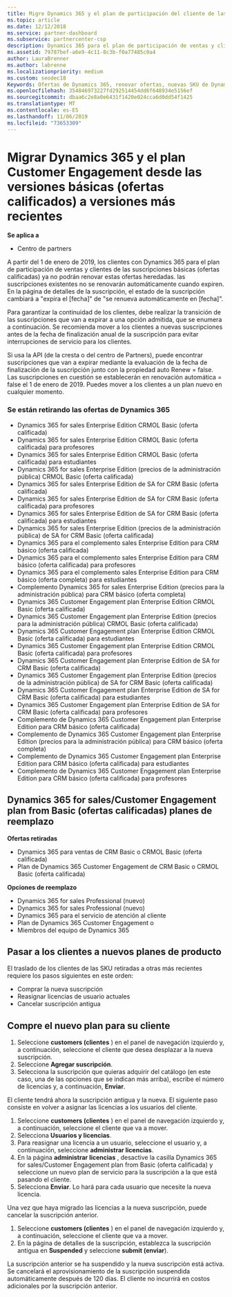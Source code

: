 ```yaml
---
title: Migre Dynamics 365 y el plan de participación del cliente de las ofertas básicas (calificadas) a las versiones más recientes | Centro de Partners
ms.topic: article
ms.date: 12/12/2018
ms.service: partner-dashboard
ms.subservice: partnercenter-csp
description: Dynamics 365 para el plan de participación de ventas y clientes de las suscripciones básicas (ofertas calificadas) ya no se puede renovar.
ms.assetid: 79787bef-a6e9-4c11-8c3b-f0a77485c0a4
author: LauraBrenner
ms.author: labrenne
ms.localizationpriority: medium
ms.custom: seodec18
Keywords: Ofertas de Dynamics 365, renovar ofertas, nuevas SKU de Dynamics 365
ms.openlocfilehash: 354846973227fd292514454dd6f648934e5156ef
ms.sourcegitcommit: dbaa6c2e8a0e6431f1420e024cca6d0dd54f1425
ms.translationtype: MT
ms.contentlocale: es-ES
ms.lasthandoff: 11/06/2019
ms.locfileid: "73653309"
---
```

# <a name="migrate-dynamics-365-and-customer-engagement-plan-from-basic-qualified-offers-to-newer-versions"></a>Migrar Dynamics 365 y el plan Customer Engagement desde las versiones básicas (ofertas calificados) a versiones más recientes

**Se aplica a**

-  Centro de partners

A partir del 1 de enero de 2019, los clientes con Dynamics 365 para el plan de participación de ventas y clientes de las suscripciones básicas (ofertas calificadas) ya no podrán renovar estas ofertas heredadas. las suscripciones existentes no se renovarán automáticamente cuando expiren. En la página de detalles de la suscripción, el estado de la suscripción cambiará a "expira el [fecha]" de "se renueva automáticamente en [fecha]". 


Para garantizar la continuidad de los clientes, debe realizar la transición de las suscripciones que van a expirar a una opción admitida, que se enumera a continuación. Se recomienda mover a los clientes a nuevas suscripciones antes de la fecha de finalización anual de la suscripción para evitar interrupciones de servicio para los clientes.

Si usa la API (de la cresta o del centro de Partners), puede encontrar suscripciones que van a expirar mediante la evaluación de la fecha de finalización de la suscripción junto con la propiedad auto Renew = false. Las suscripciones en cuestión se establecerán en renovación automática = false el 1 de enero de 2019. Puedes mover a los clientes a un plan nuevo en cualquier momento. 

### <a name="the-dynamics-365-offers-being-retired"></a>Se están retirando las ofertas de Dynamics 365

- Dynamics 365 for sales Enterprise Edition CRMOL Basic (oferta calificada)
- Dynamics 365 for sales Enterprise Edition CRMOL Basic (oferta calificada) para profesores
- Dynamics 365 for sales Enterprise Edition CRMOL Basic (oferta calificada) para estudiantes
- Dynamics 365 for sales Enterprise Edition (precios de la administración pública) CRMOL Basic (oferta calificada)
- Dynamics 365 for sales Enterprise Edition de SA for CRM Basic (oferta calificada)
- Dynamics 365 for sales Enterprise Edition de SA for CRM Basic (oferta calificada) para profesores
- Dynamics 365 for sales Enterprise Edition de SA for CRM Basic (oferta calificada) para estudiantes
- Dynamics 365 for sales Enterprise Edition (precios de la administración pública) de SA for CRM Basic (oferta calificada)
- Dynamics 365 para el complemento sales Enterprise Edition para CRM básico (oferta calificada)
- Dynamics 365 para el complemento sales Enterprise Edition para CRM básico (oferta calificada) para profesores
- Dynamics 365 para el complemento sales Enterprise Edition para CRM básico (oferta completa) para estudiantes
- Complemento Dynamics 365 for sales Enterprise Edition (precios para la administración pública) para CRM básico (oferta completa)
- Dynamics 365 Customer Engagement plan Enterprise Edition CRMOL Basic (oferta calificada)
- Dynamics 365 Customer Engagement plan Enterprise Edition (precios para la administración pública) CRMOL Basic (oferta calificada)
- Dynamics 365 Customer Engagement plan Enterprise Edition CRMOL Basic (oferta calificada) para estudiantes
- Dynamics 365 Customer Engagement plan Enterprise Edition CRMOL Basic (oferta calificada) para profesores
- Dynamics 365 Customer Engagement plan Enterprise Edition de SA for CRM Basic (oferta calificada)
- Dynamics 365 Customer Engagement plan Enterprise Edition (precios de la administración pública) de SA for CRM Basic (oferta calificada)
- Dynamics 365 Customer Engagement plan Enterprise Edition de SA for CRM Basic (oferta calificada) para estudiantes
- Dynamics 365 Customer Engagement plan Enterprise Edition de SA for CRM Basic (oferta calificada) para profesores
- Complemento de Dynamics 365 Customer Engagement plan Enterprise Edition para CRM básico (oferta calificada)
- Complemento de Dynamics 365 Customer Engagement plan Enterprise Edition (precios para la administración pública) para CRM básico (oferta completa)
- Complemento de Dynamics 365 Customer Engagement plan Enterprise Edition para CRM básico (oferta calificada) para estudiantes
- Complemento de Dynamics 365 Customer Engagement plan Enterprise Edition para CRM básico (oferta calificada) para profesores



## <a name="dynamics-365-for-sales-customer-engagement-plan-from-basic-qualified-offers-replacement-plans"></a>Dynamics 365 for sales/Customer Engagement plan from Basic (ofertas calificadas) planes de reemplazo

**Ofertas retiradas**   

- Dynamics 365 para ventas de CRM Basic o CRMOL Basic (oferta calificada)
- Plan de Dynamics 365 Customer Engagement de CRM Basic o CRMOL Basic (oferta calificada)

**Opciones de reemplazo**
- Dynamics 365 for sales Professional (nuevo)
- Dynamics 365 for sales Professional (nuevo)
- Dynamics 365 para el servicio de atención al cliente
- Plan de Dynamics 365 Customer Engagement o
- Miembros del equipo de Dynamics 365



## <a name="transition-customers-to-new-product-plans"></a>Pasar a los clientes a nuevos planes de producto

El traslado de los clientes de las SKU retiradas a otras más recientes requiere los pasos siguientes en este orden:

- Comprar la nueva suscripción
- Reasignar licencias de usuario actuales
- Cancelar suscripción antigua

## <a name="purchase-the-new-plan-for-your-customer"></a>Compre el nuevo plan para su cliente

1. Seleccione **customers (clientes** ) en el panel de navegación izquierdo y, a continuación, seleccione el cliente que desea desplazar a la nueva suscripción.
2. Seleccione **Agregar suscripción**.
3. Selecciona la suscripción que quieras adquirir del catálogo (en este caso, una de las opciones que se indican más arriba), escribe el número de licencias y, a continuación, **Enviar**. 

El cliente tendrá ahora la suscripción antigua y la nueva. El siguiente paso consiste en volver a asignar las licencias a los usuarios del cliente.

1. Seleccione **customers (clientes** ) en el panel de navegación izquierdo y, a continuación, seleccione el cliente que va a mover.
2. Selecciona **Usuarios y licencias**.
3. Para reasignar una licencia a un usuario, seleccione el usuario y, a continuación, seleccione **administrar licencias**. 
4. En la página **administrar licencias** , desactive la casilla Dynamics 365 for sales/Customer Engagement plan from Basic (oferta calificada) y seleccione un nuevo plan de servicio para la suscripción a la que está pasando el cliente. 
5. Selecciona **Enviar**. Lo hará para cada usuario que necesite la nueva licencia. 

Una vez que haya migrado las licencias a la nueva suscripción, puede cancelar la suscripción anterior. 

1. Seleccione **customers (clientes** ) en el panel de navegación izquierdo y, a continuación, seleccione el cliente que va a mover.
2. En la página de detalles de la suscripción, establezca la suscripción antigua en **Suspended** y seleccione **submit (enviar**).

La suscripción anterior se ha suspendido y la nueva suscripción está activa. Se cancelará el aprovisionamiento de la suscripción suspendida automáticamente después de 120 días. El cliente no incurrirá en costos adicionales por la suscripción anterior.
 

 



